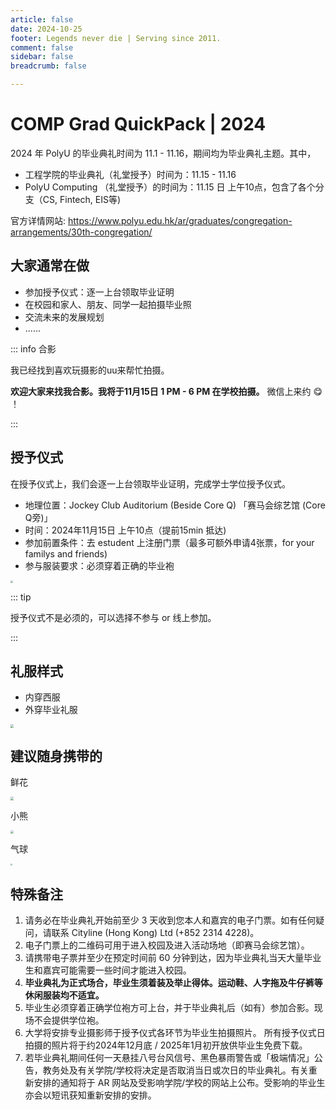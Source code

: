```yaml
---
article: false
date: 2024-10-25
footer: Legends never die | Serving since 2011.
comment: false 
sidebar: false
breadcrumb: false

---
```


# COMP Grad QuickPack | 2024

2024 年 PolyU 的毕业典礼时间为 11.1 - 11.16，期间均为毕业典礼主题。其中，

- 工程学院的毕业典礼（礼堂授予）时间为：11.15 - 11.16
- PolyU Computing （礼堂授予）的时间为：11.15 日 上午10点，包含了各个分支（CS, Fintech, EIS等)

官方详情网站: https://www.polyu.edu.hk/ar/graduates/congregation-arrangements/30th-congregation/

## 大家通常在做

- 参加授予仪式：逐一上台领取毕业证明
- 在校园和家人、朋友、同学一起拍摄毕业照
- 交流未来的发展规划
- ......

::: info 合影

我已经找到喜欢玩摄影的uu来帮忙拍摄。

**欢迎大家来找我合影。我将于11月15日 1 PM - 6 PM 在学校拍摄。** 微信上来约 😋 ！

:::

## 授予仪式

在授予仪式上，我们会逐一上台领取毕业证明，完成学士学位授予仪式。

- 地理位置：Jockey Club Auditorium (Beside Core Q) 「赛马会综艺馆 (Core Q旁)」
- 时间：2024年11月15日 上午10点（提前15min 抵达)
- 参加前置条件：去 estudent 上注册门票（最多可额外申请4张票，for your familys and friends)
- 参与服装要求：必须穿着正确的毕业袍

<img src="https://orchk.partner.orcsvc.com/f/6XF6/Google%20Chrome%202024-10-25%2015.35.05.png" style="zoom: 25%;" />

::: tip

授予仪式不是必须的，可以选择不参与 or 线上参加。

:::

## 礼服样式

- 内穿西服
- 外穿毕业礼服

<img src="https://orchk.partner.orcsvc.com/f/4pIa/Typora%202024-10-25%2015.44.09.png" style="zoom:33%;" />

## 建议随身携带的

鲜花

<img src="https://orchk.partner.orcsvc.com/f/qLuZ/Google%20Chrome%202024-10-25%2015.53.01.png" style="zoom:33%;" />

小熊

<img src="https://orchk.partner.orcsvc.com/f/14Uv/Typora%202024-10-25%2015.53.45.png" style="zoom:33%;" />

气球

<img src="https://orchk.partner.orcsvc.com/f/mWSN/%E8%AE%BF%E8%BE%BE%202024-10-25%2015.54.30.png" style="zoom:20%;" />

## 特殊备注

1. 请务必在毕业典礼开始前至少 3 天收到您本人和嘉宾的电子门票。如有任何疑问，请联系 Cityline (Hong Kong) Ltd (+852 2314 4228)。
2. 电子门票上的二维码可用于进入校园及进入活动场地（即赛马会综艺馆）。
3. 请携带电子票并至少在预定时间前 60 分钟到达，因为毕业典礼当天大量毕业生和嘉宾可能需要一些时间才能进入校园。
4. **毕业典礼为正式场合，毕业生须着装及举止得体。运动鞋、人字拖及牛仔裤等休闲服装均不适宜。**
5. 毕业生必须穿着正确学位袍方可上台，并于毕业典礼后（如有）参加合影。现场不会提供学位袍。
6. 大学将安排专业摄影师于授予仪式各环节为毕业生拍摄照片。
   所有授予仪式日拍摄的照片将于约2024年12月底 / 2025年1月初开放供毕业生免费下载。 
7. 若毕业典礼期间任何一天悬挂八号台风信号、黑色暴雨警告或「极端情况」公告，教务处及有关学院/学校将决定是否取消当日或次日的毕业典礼。有关重新安排的通知将于 AR 网站及受影响学院/学校的网站上公布。受影响的毕业生亦会以短讯获知重新安排的安排。